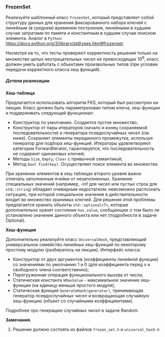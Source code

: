 ### FrozenSet

Реализуйте шаблонный класс `FrozenSet`, который представляет собой структуру данных для хранения фиксированного набора
ключей с линейным (в среднем) временем построения, линейными в худшем случае затратами по памяти и константным в худшем
случае поиском элемента. Аналог в `Python`: https://docs.python.org/3/library/stdtypes.html#frozenset.

Несмотря на то, что тесты проверяют корректность решения только на множестве целых неотрицательных чисел не
превосходящих $`10^9`$, класс должен уметь работать с объектами произвольных типов (при условии передачи корректного
класса хеш функций).

##### Детали реализации

**Хеш-таблица**

Предлагается использовать алгоритм FKS, который был рассмотрен на лекции.
Класс должен быть параметризован типом ключа, хеш-функции и поддерживать следующий функционал:

* Конструктор по умолчанию. Создается пустое множество;
* Конструктор от пары итераторов (начало и конец сохраняемой последовательности) и генератора псевдослучайных чисел
  (см. ниже). Сохраняет элементы переданного промежутка, используя генератор для подбора хеш-функций. Итераторы
  удовлетворяют категории ForwardIterator, гарантируется, что последовательность не содержит одинаковых ключей;
* Методы `Size`, `Empty`, `Clear` с привычной семантикой;
* Метод `bool Find(key)`. Осуществляет поиск элемента во множестве.

При хранении элементов в хеш таблицах второго уровня важно отличать заполненные ячейки от незаполненных. Хранение
специальных значений (например, -inf для чисел или пустых строк для `std::string`) обладает очевидным недостатком:
невозможно распознать ситуацию, при которой специальное значение в действительности входит во множество хранимых ключей.
Для решения этой проблемы предлагается хранить объекты `std::optional<T>`, которые дополнительно хранят состояние
`has_value`, сообщающее о том было ли установлено значение данного объекта или нет (подробности в задаче Optional).

**Хеш-функция**

Дополнительно реализуйте класс `UniversalHash`, представляющий универсальное семейство линейных хеш-функций по
некоторому простому модулю (разбиралось на лекции). Интерфейс класса:

* Конструктор от двух аргументов (коэффициенты линейной функции) со значениями по умолчанию 1 и 0
  (для коэффициента перед x и свободного члена соответственно);
* Перегруженная операция функционального вызова от числа;
* Статическая константа `kMaxValue` - максимальное значение хеш-функции (на единицу меньше простого модуля);
* Статическая функция `GenerateHash(generator)`, принимающая генератор псевдослучайных чисел и возвращающая случайную
  хеш-функцию (объект со случайными коэффициентами).
  
Подробнее про генерацию случайных чисел в задаче Random.

**Замечания.**

1. Решение должно состоять из файлов `frozen_set.h` и `universal_hash.h`
